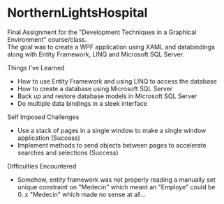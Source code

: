# NorthernLightsHospital
Final Assignment for the "Development Techniques in a Graphical Environment" course/class.   
The goal was to create a WPF application using XAML and databindings along with Entity Framework, LINQ and Microsoft SQL Server.

Things I've Learned

- How to use Entity Framework and using LINQ to access the database
- How to create a database using Microsoft SQL Server
- Back up and restore database models in Microsoft SQL Server
- Do multiple data bindings in a sleek interface

Self Imposed Challenges

- Use a stack of pages in a single window to make a single window application (Success)
- Implement methods to send objects between pages to accelerate searches and selections (Success)

Difficulties Encountered

- Somehow, entity framework was not properly reading a manually set unique constraint on "Medecin" which meant an "Employe" could  be 0..x "Medecin" which made no sense at all...

